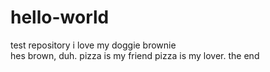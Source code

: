 # hello-world
test repository 
i love my doggie brownie  
hes brown, duh.
pizza is my friend
pizza is my lover.
the end
